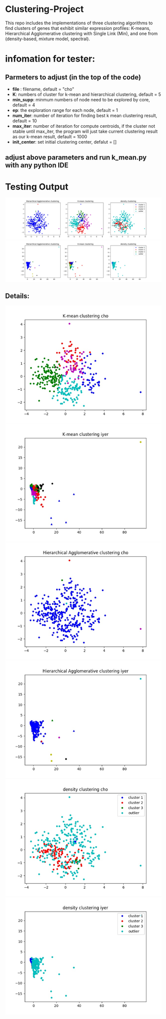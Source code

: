 # Clustering-Project
This repo includes the implementations of three clustering algorithms to find clusters of genes that exhibit similar expression profiles: K-means, Hierarchical Agglomerative clustering with Single Link (Min), and one from (density-based, mixture model, spectral).

# infomation for tester:
<h2>Parmeters to adjust (in the top of the code)</h2>
<ul>
  <li> <b>file </b>: filename, default = "cho" </li>
  <li><b>K</b>: numbers of cluster for k-mean and hierarchical clustering, default = 5 </li>
  <li><b>min_supp</b>: minmum numbers of node need to be explored by core, default = 4
 </li>
  <li><b>ep</b>: the exploration range for each node, default = 1
 </li>
  <li><b>num_iter</b>: number of iteration for finding best k mean clustering result, default = 10
 </li>
  <li><b>max_iter</b>: number of iteration for compute centroids, if the cluster not stable until max_iter, the program will just take current clustering result as our k-mean result, default = 1000
 </li>
  <li><b>init_center</b>: set initial clustering center, defalut = []</li></ul>
  
<h2> adjust above parameters and run k_mean.py with any python IDE </h2>

# Testing Output

![alt text](https://github.com/xuanyudo/Clustering-Project/blob/master/Report/all_threecho.jpg)
![alt text](https://github.com/xuanyudo/Clustering-Project/blob/master/Report/all_threeiyer.jpg)

<h2> <b>Details:</b> </h2>

![alt text](https://github.com/xuanyudo/Clustering-Project/blob/master/Report/k_meancho.jpg)
![alt text](https://github.com/xuanyudo/Clustering-Project/blob/master/Report/k_meaniyer.jpg)
![alt text](https://github.com/xuanyudo/Clustering-Project/blob/master/Report/hiercho.jpg)
![alt text](https://github.com/xuanyudo/Clustering-Project/blob/master/Report/hieriyer.jpg)
![alt text](https://github.com/xuanyudo/Clustering-Project/blob/master/Report/densitycho.jpg)
![alt text](https://github.com/xuanyudo/Clustering-Project/blob/master/Report/densityiyer.jpg)
